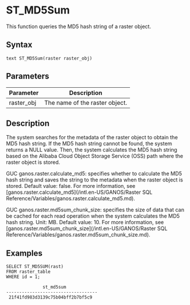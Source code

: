 # ST\_MD5Sum

This function queries the MD5 hash string of a raster object.

## Syntax

```
text ST_MD5Sum(raster raster_obj)
```

## Parameters

|Parameter|Description|
|---------|-----------|
|raster\_obj|The name of the raster object.|

## Description

The system searches for the metadata of the raster object to obtain the MD5 hash string. If the MD5 hash string cannot be found, the system returns a NULL value. Then, the system calculates the MD5 hash string based on the Alibaba Cloud Object Storage Service \(OSS\) path where the raster object is stored.

GUC ganos.raster.calculate\_md5: specifies whether to calculate the MD5 hash string and saves the string to the metadata when the raster object is stored. Default value: false. For more information, see [ganos.raster.calculate\_md5](/intl.en-US/GANOS/Raster SQL Reference/Variables/ganos.raster.calculate_md5.md).

GUC ganos.raster.md5sum\_chunk\_size: specifies the size of data that can be cached for each read operation when the system calculates the MD5 hash string. Unit: MB. Default value: 10. For more information, see [ganos.raster.md5sum\_chunk\_size](/intl.en-US/GANOS/Raster SQL Reference/Variables/ganos.raster.md5sum_chunk_size.md).

## Examples

```
SELECT ST_MD5SUM(rast)
FROM raster_table
WHERE id = 1;

              st_md5sum
-----------------------------------
 21f41fd983d3139c75b04bff2b7bf5c9
```

